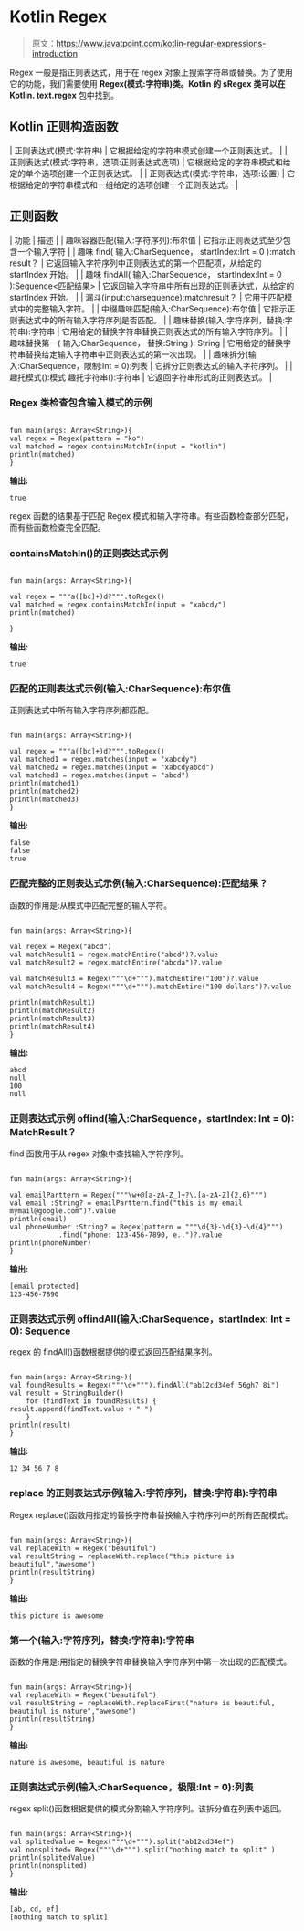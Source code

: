 # Kotlin Regex

> 原文：<https://www.javatpoint.com/kotlin-regular-expressions-introduction>

Regex 一般是指正则表达式，用于在 regex 对象上搜索字符串或替换。为了使用它的功能，我们需要使用 **Regex(模式:字符串)**类。**Kotlin 的 sRegex** 类可以在**Kotlin. text.regex** 包中找到。

## Kotlin 正则构造函数

| 正则表达式(模式:字符串) | 它根据给定的字符串模式创建一个正则表达式。 |
| 正则表达式(模式:字符串，选项:正则表达式选项) | 它根据给定的字符串模式和给定的单个选项创建一个正则表达式。 |
| 正则表达式(模式:字符串，选项:设置<regexoption>)</regexoption> | 它根据给定的字符串模式和一组给定的选项创建一个正则表达式。 |

## 正则函数

| 功能 | 描述 |
| 趣味容器匹配(输入:字符序列):布尔值 | 它指示正则表达式至少包含一个输入字符 |
| 趣味 find(
输入:CharSequence，
startIndex:Int = 0
):match result？ | 它返回输入字符序列中正则表达式的第一个匹配项，从给定的 startIndex 开始。 |
| 趣味 findAll(
输入:CharSequence，
startIndex:Int = 0
):Sequence<匹配结果> | 它返回输入字符串中所有出现的正则表达式，从给定的 startIndex 开始。 |
| 漏斗(input:charsequence):matchresult？ | 它用于匹配模式中的完整输入字符。 |
| 中缀趣味匹配(输入:CharSequence):布尔值 | 它指示正则表达式中的所有输入字符序列是否匹配。 |
| 趣味替换(输入:字符序列，替换:字符串):字符串 | 它用给定的替换字符串替换正则表达式的所有输入字符序列。 |
| 趣味替换第一(
输入:CharSequence，
替换:String
): String | 它用给定的替换字符串替换给定输入字符串中正则表达式的第一次出现。 |
| 趣味拆分(输入:CharSequence，限制:Int = 0):列表 | 它拆分正则表达式的输入字符序列。 |
| 趣托模式():模式
趣托字符串():字符串 | 它返回字符串形式的正则表达式。 |

### Regex 类检查包含输入模式的示例

```

fun main(args: Array<String>){
val regex = Regex(pattern = "ko")
val matched = regex.containsMatchIn(input = "kotlin")
println(matched)
}

```

**输出:**

```
true

```

regex 函数的结果基于匹配 Regex 模式和输入字符串。有些函数检查部分匹配，而有些函数检查完全匹配。

### containsMatchIn()的正则表达式示例

```

fun main(args: Array<String>){

val regex = """a([bc]+)d?""".toRegex()
val matched = regex.containsMatchIn(input = "xabcdy")
println(matched)

}

```

**输出:**

```
true

```

### 匹配的正则表达式示例(输入:CharSequence):布尔值

正则表达式中所有输入字符序列都匹配。

```

fun main(args: Array<String>){

val regex = """a([bc]+)d?""".toRegex()
val matched1 = regex.matches(input = "xabcdy")
val matched2 = regex.matches(input = "xabcdyabcd")
val matched3 = regex.matches(input = "abcd")
println(matched1)
println(matched2)
println(matched3)
}

```

**输出:**

```
false
false
true

```

### 匹配完整的正则表达式示例(输入:CharSequence):匹配结果？

函数的作用是:从模式中匹配完整的输入字符。

```

fun main(args: Array<String>){

val regex = Regex("abcd")
val matchResult1 = regex.matchEntire("abcd")?.value
val matchResult2 = regex.matchEntire("abcda")?.value

val matchResult3 = Regex("""\d+""").matchEntire("100")?.value  
val matchResult4 = Regex("""\d+""").matchEntire("100 dollars")?.value

println(matchResult1)
println(matchResult2)
println(matchResult3)
println(matchResult4)
}

```

**输出:**

```
abcd
null
100
null

```

### 正则表达式示例 offind(输入:CharSequence，startIndex: Int = 0): MatchResult？

find 函数用于从 regex 对象中查找输入字符序列。

```

fun main(args: Array<String>){

val emailParttern = Regex("""\w+@[a-zA-Z_]+?\.[a-zA-Z]{2,6}""")
val email :String? = emailParttern.find("this is my email mymail@google.com")?.value
println(email)
val phoneNumber :String? = Regex(pattern = """\d{3}-\d{3}-\d{4}""")
            .find("phone: 123-456-7890, e..")?.value 
println(phoneNumber)
}

```

**输出:**

```
[email protected]
123-456-7890

```

### 正则表达式示例 offindAll(输入:CharSequence，startIndex: Int = 0): Sequence<matchresult></matchresult>

regex 的 findAll()函数根据提供的模式返回匹配结果序列。

```

fun main(args: Array<String>){
val foundResults = Regex("""\d+""").findAll("ab12cd34ef 56gh7 8i")
val result = StringBuilder()
    for (findText in foundResults) {
result.append(findText.value + " ")
    }
println(result)
}

```

**输出:**

```
12 34 56 7 8

```

### replace 的正则表达式示例(输入:字符序列，替换:字符串):字符串

Regex replace()函数用指定的替换字符串替换输入字符序列中的所有匹配模式。

```

fun main(args: Array<String>){
val replaceWith = Regex("beautiful")
val resultString = replaceWith.replace("this picture is beautiful","awesome")
println(resultString)
}

```

**输出:**

```
this picture is awesome

```

### 第一个(输入:字符序列，替换:字符串):字符串

函数的作用是:用指定的替换字符串替换输入字符序列中第一次出现的匹配模式。

```

fun main(args: Array<String>){
val replaceWith = Regex("beautiful")
val resultString = replaceWith.replaceFirst("nature is beautiful, beautiful is nature","awesome")
println(resultString)
}

```

**输出:**

```
nature is awesome, beautiful is nature

```

### 正则表达式示例(输入:CharSequence，极限:Int = 0):列表

regex split()函数根据提供的模式分割输入字符序列。该拆分值在列表中返回。

```

fun main(args: Array<String>){
val splitedValue = Regex("""\d+""").split("ab12cd34ef")
val nonsplited= Regex("""\d+""").split("nothing match to split" )
println(splitedValue)
println(nonsplited)
}

```

**输出:**

```
[ab, cd, ef]
[nothing match to split]

```